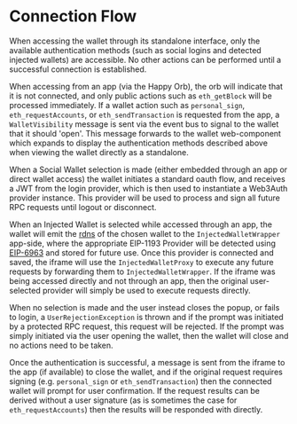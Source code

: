 # Connection Flow

When accessing the wallet through its standalone interface, only the available authentication 
methods (such as social logins and detected injected wallets) are accessible. No other actions can 
be performed until a successful connection is established.

When accessing from an app (via the Happy Orb), the orb will indicate that it is not connected, and 
only public actions such as `eth_getBlock` will be processed immediately. If a wallet action such as
`personal_sign`, `eth_requestAccounts`, or `eth_sendTransaction` is requested from the app, a
`WalletVisibility` message is sent via the event bus to signal to the wallet that it should 'open'.
This message forwards to the wallet web-component which expands to display the authentication methods 
described above when viewing the wallet directly as a standalone.

When a Social Wallet selection is made (either embedded through an app or direct wallet access) the 
wallet initiates a standard oauth flow, and receives a JWT from the login provider, which is then 
used to instantiate a Web3Auth provider instance. This provider will be used to process and sign all 
future RPC requests until logout or disconnect.

When an Injected Wallet is selected while accessed through an app, the wallet will emit the [rdns](https://eips.ethereum.org/EIPS/eip-6963#rdns)
of the chosen wallet to the `InjectedWalletWrapper` app-side, where the appropriate EIP-1193 Provider 
will be detected using [EIP-6963](https://eips.ethereum.org/EIPS/eip-6963) and stored for future use. 
Once this provider is connected and saved, the iframe will use the `InjectedWalletProxy` to execute 
any future requests by forwarding them to `InjectedWalletWrapper`. If the iframe was being accessed 
directly and not through an app, then the original user-selected provider will simply be used to 
execute requests directly.

When no selection is made and the user instead closes the popup, or fails to login, a 
`UserRejectionException` is thrown and if the prompt was initiated by a protected RPC request, this
request will be rejected. If the prompt was simply initiated via the user opening the wallet, then 
the wallet will close and no actions need to be taken.

Once the authentication is successful, a message is sent from the iframe to the app (if available) 
to close the wallet, and if the original request requires signing (e.g. `personal_sign` or
`eth_sendTransaction`) then the connected wallet will prompt for user confirmation. If the request
results can be derived without a user signature (as is sometimes the case for `eth_requestAccounts`) 
then the results will be responded with directly.
